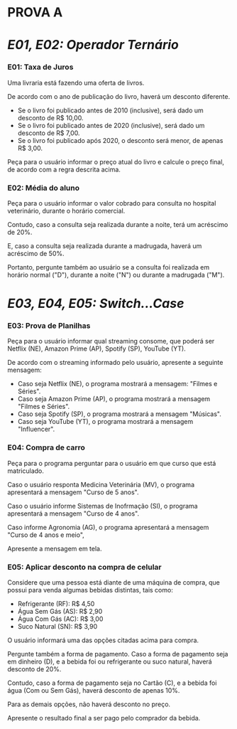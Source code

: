 # **PROVA A**
# *E01, E02: Operador Ternário*

### **E01: Taxa de Juros**

Uma livraria está fazendo uma oferta de livros.

De acordo com o ano de publicação do livro, haverá um desconto diferente.
* Se o livro foi publicado antes de 2010 (inclusive), será dado um desconto de R$ 10,00.
* Se o livro foi publicado antes de 2020 (inclusive), será dado um desconto de R$ 7,00.
* Se o livro foi publicado após 2020, o desconto será menor, de apenas R$ 3,00.

Peça para o usuário informar o preço atual do livro e calcule o preço final, de acordo com a regra descrita acima.

### **E02: Média do aluno**

Peça para o usuário informar o valor cobrado para consulta no hospital veterinário, durante o horário comercial.

Contudo, caso a consulta seja realizada durante a noite, terá um acréscimo de 20%.

E, caso a consulta seja realizada durante a madrugada, haverá um acréscimo de 50%.

Portanto, pergunte também ao usuário se a consulta foi realizada em horário normal ("D"), durante a noite ("N") ou durante a madrugada ("M").


# *E03, E04, E05: Switch...Case*

### **E03: Prova de Planilhas**
Peça para o usuário informar qual streaming consome, que poderá ser Netflix (NE), Amazon Prime (AP), Spotify (SP), YouTube (YT).

De acordo com o streaming informado pelo usuário, apresente a seguinte mensagem:

* Caso seja Netflix (NE), o programa mostrará a mensagem: "Filmes e Séries".
* Caso seja Amazon Prime (AP), o programa mostrará a mensagem "Filmes e Séries".
* Caso seja Spotify (SP), o programa mostrará a mensagem "Músicas".
* Caso seja YouTube (YT), o programa mostrará a mensagem "Influencer".

### **E04: Compra de carro**
Peça para o programa perguntar para o usuário em que curso que está matriculado.

Caso o usuário responta Medicina Veterinária (MV), o programa apresentará a mensagem "Curso de 5 anos".

Caso o usuário informe Sistemas de Inofrmação (SI), o programa apresentará a mensagem "Curso de 4 anos".

Caso informe Agronomia (AG), o programa apresentará a mensagem "Curso de 4 anos e meio",

Apresente a mensagem em tela.

### **E05: Aplicar desconto na compra de celular**
Considere que uma pessoa está diante de uma máquina de compra, que possui para venda algumas bebidas distintas, tais como:

* Refrigerante (RF): R$ 4,50
* Água Sem Gás (AS): R$ 2,90
* Água Com Gás (AC): R$ 3,00
* Suco Natural (SN): R$ 3,90

O usuário informará uma das opções citadas acima para compra.

Pergunte também a forma de pagamento. Caso a forma de pagamento seja em dinheiro (D), e a bebida foi ou refrigerante ou suco natural, haverá desconto de 20%.

Contudo, caso a forma de pagamento seja no Cartão (C), e a bebida foi água (Com ou Sem Gás), haverá desconto de apenas 10%.

Para as demais opções, não haverá desconto no preço.

Apresente o resultado final a ser pago pelo comprador da bebida.